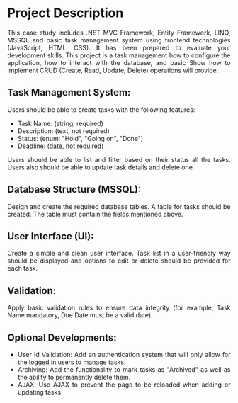 # Project Description

<div style="text-align:justify">
  
This case study includes .NET MVC Framework, Entity Framework, LINQ, MSSQL and basic 
task management system using frontend technologies (JavaScript, HTML, CSS).
It has been prepared to evaluate your development skills. This project is a task management
how to configure the application, how to interact with the database, and basic
Show how to implement CRUD (Create, Read, Update, Delete) operations will provide.
</div>

## Task Management System:

<div style="text-align:justify">
Users should be able to create tasks with the following features:

* Task Name: (string, required)
* Description: (text, not required)
* Status: (enum: "Hold", "Going on", "Done")
* Deadline: (date, not required)

Users should be able to list and filter based on their status all the tasks. 
Users also should be able to update task details and delete one.
</div>

## Database Structure (MSSQL):
<div style="text-align:justify">
Design and create the required database tables. 
A table for tasks should be created. 
The table must contain the fields mentioned above.
</div>

## User Interface (UI):
<div style="text-align:justify">
Create a simple and clean user interface. 
Task list in a user-friendly way should be displayed and options to edit or delete should be provided for each task.  
</div>

## Validation:
<div style="text-align:justify">
Apply basic validation rules to ensure data integrity (for example, Task Name mandatory, Due Date must be a valid date).  
</div>

## Optional Developments:
<div style="text-align:justify">
  
* User Id Validation: Add an authentication system that will only allow for the logged in users to manage tasks.
* Archiving: Add the functionality to mark tasks as "Archived" as well as the ability to permanently delete them.
* AJAX: Use AJAX to prevent the page to be reloaded when adding or updating tasks.
  
</div>
